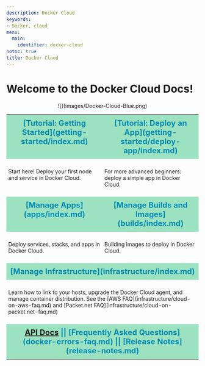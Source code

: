 ```yaml
---
description: Docker Cloud
keywords:
- Docker, cloud
menu:
  main:
    identifier: docker-cloud
notoc: true
title: Docker Cloud
---
```


# Welcome to the Docker Cloud Docs!

<center>
![](images/Docker-Cloud-Blue.png)
</center>

<style type="text/css">
.tg td{width="50%";padding:10px 5px;border:none;overflow:hidden;word-break:normal;}
.sherbet{width="50%";font-size:20px;font-weight:bold;background-color:#9CE2C0;color:#008AB5;text-align:center;vertical-align:top}
.plain{width="50%";vertical-align:top}
</style>

<table class="tg">
  <tr>
    <td class="sherbet" width="50%">[Tutorial: Getting Started](getting-started/index.md)</td>
    <td class="sherbet" width="50%">[Tutorial: Deploy an App](getting-started/deploy-app/index.md)</td>
  </tr>
  <tr>
    <td class="plain" width="50%"><p>Start here! Deploy your first node and service in Docker Cloud.</p></td>
    <td class="plain" width="50%"><p>For more advanced beginners: deploy a simple app in Docker Cloud.</p></td>
  </tr>
  <tr>
    <td class="sherbet" width="50%">[Manage Apps](apps/index.md)</td>
    <td class="sherbet" width="50%">[Manage Builds and Images](builds/index.md)</td>
  </tr>
  <tr>
    <td class="plain" width="50%"><p>Deploy services, stacks, and apps in Docker Cloud.</p></td>
    <td class="plain" width="50%"><p>Building images to deploy in Docker Cloud.</p></td>
  </tr>
  <tr>
    <td class="sherbet" colspan=2>[Manage Infrastructure](infrastructure/index.md)</td>
  </tr>
  <tr>
    <td class="plain" colspan=2><p>Learn how to link to your hosts, upgrade the Docker Cloud agent, and manage container distribution. See the [AWS FAQ](infrastructure/cloud-on-aws-faq.md) and [Packet.net FAQ](infrastructure/cloud-on-packet.net-faq.md)</p></td>
  </tr>
  <tr>
    <td class="sherbet" colspan=2> <a href="https://docs.docker.com/apidocs/docker-cloud/">API Docs</a> || [Frequently Asked Questions](docker-errors-faq.md) || [Release Notes](release-notes.md)</td>
  </tr>
</table>
 <!-- backup copy
 <style type="text/css">
 .tg  {border-collapse:collapse;border-spacing:0;}
 .tg td{width="50%";padding:10px 5px;border:none;overflow:hidden;word-break:normal;}
 .tg .sherbet{font-size:18px;font-weight:bold;background-color:#ffe0bb;color:#f38630;text-align:center;vertical-align:top}
 .tg .plain{vertical-align:top}
 </style>
 -->



<!--NOT WORKING
<section class="section GenericDev">
  <div class="container">
    <ul class="items widthcol4">
      <li>
        <a href="https://docs.docker.com"><img src="images/Docker-Cloud-Blue.png"></a>
        <p>This should take you to docs.docker</p>
      </li>
      <li>
        <a href="https://docs.docker.com"><img src="images/Docker-Cloud-Blue.png"></a>
        <p>This should take you to docs.docker</p>
      </li>
    </ul>
  </div>
</section> -->
